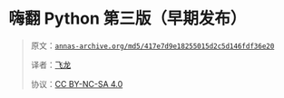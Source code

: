 # 嗨翻 Python 第三版（早期发布）

> 原文：[`annas-archive.org/md5/417e7d9e18255015d2c5d146fdf36e20`](https://annas-archive.org/md5/417e7d9e18255015d2c5d146fdf36e20)
>
> 译者：[飞龙](https://github.com/wizardforcel)
>
> 协议：[CC BY-NC-SA 4.0](http://creativecommons.org/licenses/by-nc-sa/4.0/)